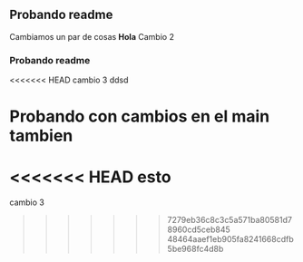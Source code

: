 ## Probando readme
Cambiamos un par de cosas
**Hola**
Cambio 2
### Probando readme
<<<<<<< HEAD
cambio 3 ddsd

Probando con cambios en el main tambien
=======
<<<<<<< HEAD
esto 
=======
cambio 3
>>>>>>> 7279eb36c8c3c5a571ba80581d78960cd5ceb845
>>>>>>> 48464aaef1eb905fa8241668cdfb5be968fc4d8b
